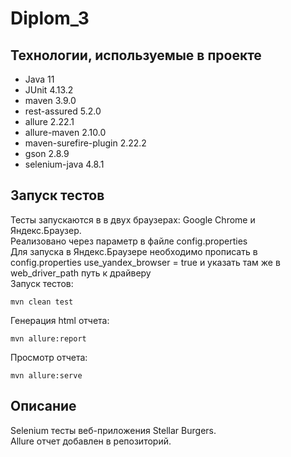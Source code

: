 # Diplom_3
## Технологии, используемые в проекте
* Java 11
* JUnit 4.13.2
* maven 3.9.0
* rest-assured 5.2.0
* allure 2.22.1
* allure-maven 2.10.0
* maven-surefire-plugin 2.22.2
* gson 2.8.9
* selenium-java 4.8.1

## Запуск тестов
Тесты запускаются в в двух браузерах: Google Chrome и Яндекс.Браузер.  
Реализовано через параметр в файле config.properties  
Для запуска в Яндекс.Браузере необходимо прописать в config.properties use_yandex_browser = true и указать там же в web_driver_path путь к драйверу  
Запуск тестов:
```
mvn clean test
```
Генерация html отчета:
```
mvn allure:report
```
Просмотр отчета:
```
mvn allure:serve
```
## Описание
Selenium тесты веб-приложения Stellar Burgers.  
Allure отчет добавлен в репозиторий.
